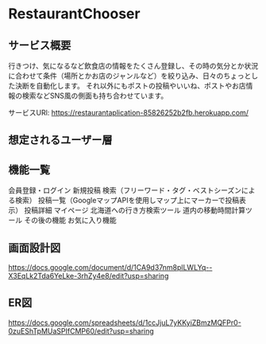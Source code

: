 # RestaurantChooser
## サービス概要
行きつけ、気になるなど飲食店の情報をたくさん登録し、その時の気分とか状況に合わせて条件（場所とかお店のジャンルなど）を絞り込み、日々のちょっとした決断を自動化します。
それ以外にもポストの投稿やいいね、ポストやお店情報の検索などSNS風の側面も持ち合わせています。

サービスURl:
https://restaurantaplication-85826252b2fb.herokuapp.com/
## 想定されるユーザー層


## 機能一覧

会員登録・ログイン
新規投稿
検索（フリーワード・タグ・ベストシーズンによる検索）
投稿一覧（GoogleマップAPIを使用しマップ上にマーカーで投稿表示）
投稿詳細
マイページ
北海道への行き方検索ツール
道内の移動時間計算ツール
その後の機能
お気に入り機能


## 画面設計図
https://docs.google.com/document/d/1CA9d37nm8plLWLYq--X3EqLk2Tda6YeLke-3rhZy4e8/edit?usp=sharing
## ER図
https://docs.google.com/spreadsheets/d/1ccJjuL7yKKyiZBmzMQFPr0-0zuEShTpMUaSPIfCMP60/edit?usp=sharing
